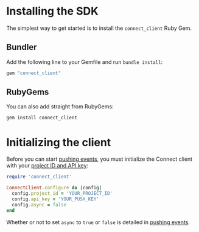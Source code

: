 # Installing the SDK

The simplest way to get started is to install the `connect_client` Ruby Gem.

## Bundler

Add the following line to your Gemfile and run `bundle install`:

```ruby
gem "connect_client"
```

## RubyGems

You can also add straight from RubyGems:

```bash
gem install connect_client
```

# Initializing the client

Before you can start [pushing events](#pushing-events), you must initialize the
Connect client with your [project ID and API key](#projects-and-keys):

```ruby
require 'connect_client'

ConnectClient.configure do |config|
  config.project_id = 'YOUR_PROJECT_ID'
  config.api_key = 'YOUR_PUSH_KEY'
  config.async = false
end
```

Whether or not to set `async` to `true` or `false` is detailed in [pushing events](#pushing-events).